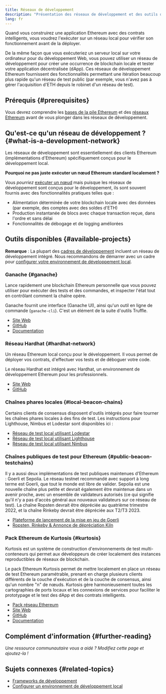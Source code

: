 ```yaml
---
title: Réseaux de développement
description: "Présentation des réseaux de développement et des outils disponibles pour \nconstruire des applications Ethereum."
lang: fr
---
```


Quand vous construirez une application Ethereum avec des contrats intelligents, vous voudrez l'exécuter sur un réseau local pour vérifier son fonctionnement avant de la déployer.

De la même façon que vous exécuteriez un serveur local sur votre ordinateur pour du développement Web, vous pouvez utiliser un réseau de développement pour créer une occurrence de blockchain locale et tester votre application décentralisée (dApp). Ces réseaux de développement Ethereum fournissent des fonctionnalités permettant une itération beaucoup plus rapide qu'un réseau de test public (par exemple, vous n'avez pas à gérer l'acquisition d'ETH depuis le robinet d'un réseau de test).

## Prérequis {#prerequisites}

Vous devrez comprendre les [bases de la pile Ethereum](/developers/docs/ethereum-stack/) et des [réseaux Ethereum](/developers/docs/networks/) avant de vous plonger dans les réseaux de développement.

## Qu'est-ce qu'un réseau de développement ? {#what-is-a-development-network}

Les réseaux de développement sont essentiellement des clients Ethereum (implémentations d'Ethereum) spécifiquement conçus pour le développement local.

**Pourquoi ne pas juste exécuter un nœud Ethereum standard localement ?**

Vous _pourriez_ [ exécuter un nœud](/developers/docs/nodes-and-clients/#running-your-own-node) mais puisque les réseaux de développement sont conçus pour le développement, ils sont souvent fournis avec des fonctionnalités pratiques telles que :

- Alimentation déterminée de votre blockchain locale avec des données (par exemple, des comptes avec des soldes d'ETH)
- Production instantanée de blocs avec chaque transaction reçue, dans l'ordre et sans délai
- Fonctionnalités de débogage et de logging améliorées

## Outils disponibles {#available-projects}

**Remarque** : La plupart des [cadres de développement](/developers/docs/frameworks/) incluent un réseau de développement intégré. Nous recommandons de démarrer avec un cadre pour [configurer votre environnement de développement local](/developers/local-environment/).

### Ganache {#ganache}

Lance rapidement une blockchain Ethereum personnelle que vous pouvez utiliser pour exécuter des tests et des commandes, et inspecter l'état tout en contrôlant comment la chaîne opère.

Ganache fournit une interface (Ganache UI), ainsi qu'un outil en ligne de commande (`ganache-cli`). C'est un élément de la suite d'outils Truffle.

- [Site Web](https://www.trufflesuite.com/ganache)
- [GitHub](https://github.com/trufflesuite/ganache)
- [Documentation](https://www.trufflesuite.com/docs/ganache/overview)

### Réseau Hardhat {#hardhat-network}

Un réseau Ethereum local conçu pour le développement. Il vous permet de déployer vos contrats, d'effectuer vos tests et de déboguer votre code.

Le réseau Hardhat est intégré avec Hardhat, un environnement de développement Ethereum pour les professionnels.

- [Site Web](https://hardhat.org/)
- [GitHub](https://github.com/nomiclabs/hardhat)

### Chaînes phares locales {#local-beacon-chains}

Certains clients de consensus disposent d'outils intégrés pour faire tourner les chaînes phares locales à des fins de test. Les instructions pour Lighthouse, Nimbus et Lodestar sont disponibles ici :

- [Réseau de test local utilisant Lodestar](https://chainsafe.github.io/lodestar/usage/local/)
- [Réseau de test local utilisant Lighthouse](https://lighthouse-book.sigmaprime.io/setup.html#local-testnets)
- [Réseau de test local utilisant Nimbus](https://github.com/status-im/nimbus-eth1/blob/master/fluffy/docs/local_testnet.md)

### Chaînes publiques de test pour Ethereum {#public-beacon-testchains}

Il y a aussi deux implémentations de test publiques maintenues d'Ethereum : Goerli et Sepolia. Le réseau testnet recommandé avec support à long terme est Goerli, que tout le monde est libre de valider. Sepolia est une nouvelle chaîne plus petite et devrait également être maintenue dans un avenir proche, avec un ensemble de validateurs autorisés (ce qui signifie qu'il n'y a pas d'accès général aux nouveaux validateurs sur ce réseau de test). La chaîne Ropsten devrait être dépréciée au quatrième trimestre 2022, et la chaîne Rinkeby devrait être dépréciée aux T2/T3 2023.

- [Plateforme de lancement de la mise en jeu de Goerli](https://goerli.launchpad.ethereum.org/)
- [Ropsten, Rinkeby & Annonce de dépréciation Kiln](https://blog.ethereum.org/2022/06/21/testnet-deprecation)

### Pack Ethereum de Kurtosis {#kurtosis}

Kurtosis est un système de construction d'environnements de test multi-conteneurs qui permet aux développeurs de créer localement des instances reproductibles de réseaux de blockchain.

Le pack Ethereum Kurtosis permet de mettre localement en place un réseau de test Ethereum paramétrable, prenant en charge plusieurs clients différents de la couche d'exécution et de la couche de consensus, ainsi qu'un nombre "n" de nœuds. Kurtosis gère harmonieusement toutes les cartographies de ports locaux et les connexions de services pour faciliter le prototypage et le test des dApp et des contrats intelligents.

- [Pack réseau Ethereum](https://github.com/kurtosis-tech/eth-network-package)
- [Site Web](https://www.kurtosis.com/)
- [GitHub](https://github.com/kurtosis-tech/kurtosis)
- [Documentation](https://docs.kurtosis.com/)

## Complément d'information {#further-reading}

_Une ressource communautaire vous a aidé ? Modifiez cette page et ajoutez-la !_

## Sujets connexes {#related-topics}

- [Frameworks de développement](/developers/docs/frameworks/)
- [Configurer un environnement de développement local](/developers/local-environment/)
